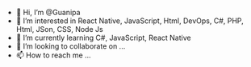 - 👋 Hi, I’m @Guanipa
- 👀 I’m interested in React Native, JavaScript, Html, DevOps, C#, PHP, Html, JSon, CSS, Node Js
- 🌱 I’m currently learning C#, JavaScript, React Native
- 💞️ I’m looking to collaborate on ...
- 📫 How to reach me ...

<!---
Guanipa/Guanipa is a ✨ special ✨ repository because its `README.md` (this file) appears on your GitHub profile.
You can click the Preview link to take a look at your changes.
--->
